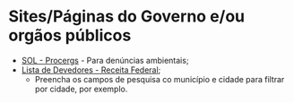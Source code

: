 # Sites/Páginas do Governo e/ou orgãos públicos

- [SOL - Procergs](https://sra-den.procergs.rs.gov.br/denuncia/lista/cidadao) - Para denúncias ambientais;
- [Lista de Devedores - Receita Federal](https://www.listadevedores.pgfn.gov.br/);
    - Preencha os campos de pesquisa co município e cidade para filtrar por cidade, por exemplo.
